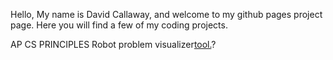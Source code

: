 Hello, My name is David Callaway, and welcome to my github pages project page. Here you will find a few of my coding projects.

<p> AP CS PRINCIPLES Robot problem visualizer<a href="https://kilokhan.github.io/RobotVisualizer/index.html">tool.</a>?<br />
</p>

